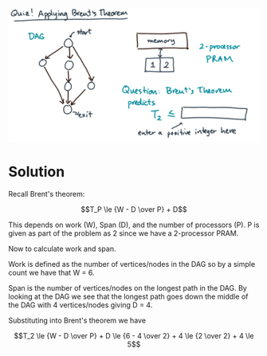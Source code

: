 ![](images/applying-brents-theorem.png)
# Solution
Recall Brent's theorem:

 $$T_P \le {W - D \over P} + D$$
 
 This depends on work (W), Span (D), and the number of processors (P). P is given as part of the problem as 2 since we have a 2-processor PRAM.

Now to calculate work and span. 

Work is defined as the number of vertices/nodes in the DAG so by a simple count we have that W = 6.

Span is the number of vertices/nodes on the longest path in the DAG. By looking at the DAG we see that the longest path goes down the middle of the DAG with 4 vertices/nodes giving D = 4.

Substituting into Brent's theorem we have

 $$T_2 \le {W - D \over P} + D \le {6 - 4 \over 2} + 4 \le {2 \over 2} + 4 \le 5$$
